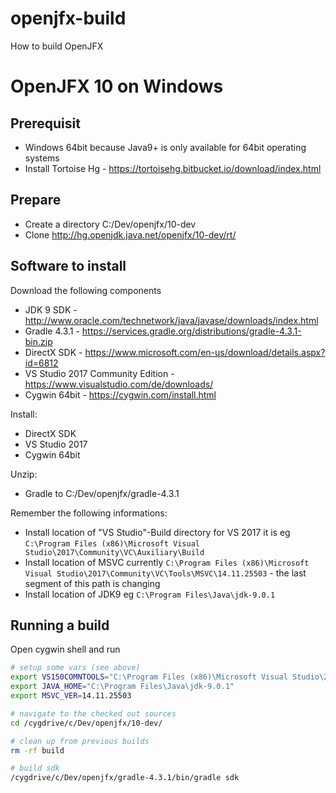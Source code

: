 # openjfx-build
How to build OpenJFX

# OpenJFX 10 on Windows

## Prerequisit

* Windows 64bit because Java9+ is only available for 64bit operating systems
* Install Tortoise Hg - https://tortoisehg.bitbucket.io/download/index.html

## Prepare

* Create a directory C:/Dev/openjfx/10-dev
* Clone http://hg.openjdk.java.net/openjfx/10-dev/rt/ 

## Software to install

Download the following components
* JDK 9 SDK - http://www.oracle.com/technetwork/java/javase/downloads/index.html
* Gradle 4.3.1 - https://services.gradle.org/distributions/gradle-4.3.1-bin.zip
* DirectX SDK - https://www.microsoft.com/en-us/download/details.aspx?id=6812
* VS Studio 2017 Community Edition - https://www.visualstudio.com/de/downloads/
* Cygwin 64bit - https://cygwin.com/install.html

Install:
* DirectX SDK
* VS Studio 2017
* Cygwin 64bit

Unzip:
* Gradle to C:/Dev/openjfx/gradle-4.3.1

Remember the following informations:
* Install location of "VS Studio"-Build directory for VS 2017 it is eg `C:\Program Files (x86)\Microsoft Visual Studio\2017\Community\VC\Auxiliary\Build`
* Install location of MSVC currently `C:\Program Files (x86)\Microsoft Visual Studio\2017\Community\VC\Tools\MSVC\14.11.25503` - the last segment of this path is changing
* Install location of JDK9 eg `C:\Program Files\Java\jdk-9.0.1`

## Running a build
Open cygwin shell and run

```bash
# setup some vars (see above)
export VS150COMNTOOLS="C:\Program Files (x86)\Microsoft Visual Studio\2017\Community\VC\Auxiliary\Build"
export JAVA_HOME="C:\Program Files\Java\jdk-9.0.1"
export MSVC_VER=14.11.25503

# navigate to the checked out sources
cd /cygdrive/c/Dev/openjfx/10-dev/

# clean up from previous builds
rm -rf build

# build sdk
/cygdrive/c/Dev/openjfx/gradle-4.3.1/bin/gradle sdk
```
